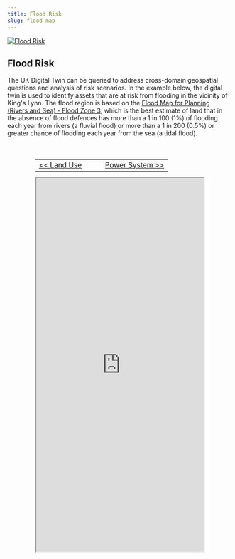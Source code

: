```yaml
---
title: Flood Risk
slug: flood-map
---
```


<div class="intro-container three-quarter-width">
	<div class="intro-left">
		<a href="/user/images/digital-twin/flood-map-large.jpg" target="_blank" >
			<img src="/user/images/digital-twin/flood-map-large.jpg" class="header-image" alt="Flood Risk" />
		</a>
	</div>
	<div class="intro-center">
		<h2>Flood Risk</h2>
		<p>The UK Digital Twin can be queried to address cross-domain geospatial questions and analysis of risk scenarios. In the example below, the digital twin is used to identify assets that are at risk from flooding in the vicinity of King's Lynn. The flood region is based on the <a href="https://ckan.publishing.service.gov.uk/dataset/flood-map-for-planning-rivers-and-sea-flood-zone-3">Flood Map for Planning (Rivers and Sea) - Flood Zone 3</a>, which is the best estimate of land that in the absence of flood defences has more than a 1 in 100 (1%) of flooding each year from rivers (a fluvial flood) or more than a 1 in 200 (0.5%) or greater chance of flooding each year from the sea (a tidal flood).</p>
	</div>
</div>

<div id="map-container" class="full-width" style="height: 840px; margin-top: 50px;">
	<div id="map-header" style="width: 75%; height: 40px; margin: 0 auto; position: relative;">
		<table width="100%" height="100%" style="margin: auto;">
			<tr>
				<td width="50%" style="text-align: left;">
					<a href="/explore/digital-twin/land-use">&lt;&lt; Land Use</a>
				</td>
				<td width="50%" style="text-align: right;">
					<a href="/explore/digital-twin/power-system">Power System &gt;&gt;</a>
				</td>
			<tr>
		</table>
	</div>
	<div id="map-inner" style="width: 75%; height: 100%; margin: 0 auto; position: relative;">
		<iframe id="map-frame" width="100%" height="100%" src="http://localhost:9999/" />
	</div>
</div>

<br>

[plugin:content-inject](/modular/partners)